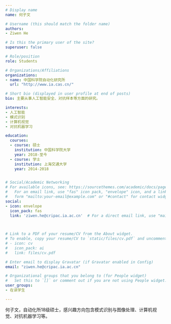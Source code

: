```yaml
---
# Display name
name: 何子文

# Username (this should match the folder name)
authors:
- Ziwen He

# Is this the primary user of the site?
superuser: false

# Role/position
role: Students

# Organizations/Affiliations
organizations:
- name: 中国科学院自动化研究所
  url: "http://www.ia.cas.cn/"

# Short bio (displayed in user profile at end of posts)
bio: 主要从事人工智能安全、对抗样本等方面的研究。

interests:
- 人工智能
- 模式识别
- 计算机视觉
- 对抗机器学习

education:
  courses:
  - course: 硕士
    institution: 中国科学院大学
    year: 2018-至今
  - course: 学士
    institution: 上海交通大学
    year: 2014-2018


# Social/Academic Networking
# For available icons, see: https://sourcethemes.com/academic/docs/page-builder/#icons
#   For an email link, use "fas" icon pack, "envelope" icon, and a link in the
#   form "mailto:your-email@example.com" or "#contact" for contact widget.
social:
- icon: envelope
  icon_pack: fas
  link: 'ziwen.he@cripac.ia.ac.cn'  # For a direct email link, use "mailto:test@example.org".

  

# Link to a PDF of your resume/CV from the About widget.
# To enable, copy your resume/CV to `static/files/cv.pdf` and uncomment the lines below.
# - icon: cv
#   icon_pack: ai
#   link: files/cv.pdf

# Enter email to display Gravatar (if Gravatar enabled in Config)
email: "ziwen.he@cripac.ia.ac.cn"

# Organizational groups that you belong to (for People widget)
#   Set this to `[]` or comment out if you are not using People widget.
user_groups:
- 在读学生

---
```


何子文，自动化所18级硕士，感兴趣方向包含模式识别与图像处理、计算机视觉、对抗机器学习等。